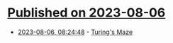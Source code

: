 # [Published on 2023-08-06](index.md)

* [2023-08-06, 08:24:48](https://lobste.rs/s/rchf2u/turing_s_maze) - [Turing's Maze](https://meatfighter.com/turings-maze/)
